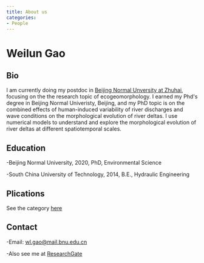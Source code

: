 ```yaml
---
title: About us
categories: 
- People
---
```


# Weilun Gao
## Bio

I am currently doing my postdoc in [Beijing Normal Unversity at Zhuhai](https://zhuhai.bnu.edu.cn), focusing on the the research topic of ecogeomorphology. I earned my Phd's degree in Beijing Normal Univeristy, Beijing, and my PhD topic is on the combined effects of human-induced variability of river discharges and wave conditions on the morphological evolution of river deltas. I use numerical models to understand and explore the morphological evolution of river deltas at different spatiotemporal scales.

## Education

-Beijing Normal University, 2020, PhD, Environmental Science 

-South China University of Technology, 2014, B.E., Hydraulic Engineering

## Plications

See the category [here](https://weilungao.github.io/category/#/Publication)

## Contact

-Email: wl.gao@mail.bnu.edu.cn

-Also see me at [ResearchGate](https://www.researchgate.net/profile/Weilun_Gao2)



